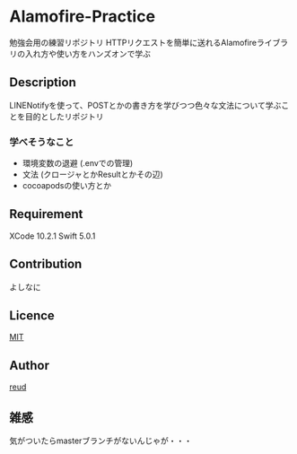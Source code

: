 Alamofire-Practice
====
勉強会用の練習リポジトリ
HTTPリクエストを簡単に送れるAlamofireライブラリの入れ方や使い方をハンズオンで学ぶ

## Description
LINENotifyを使って、POSTとかの書き方を学びつつ色々な文法について学ぶことを目的としたリポジトリ

### 学べそうなこと
- 環境変数の退避 (.envでの管理)
- 文法 (クロージャとかResultとかその辺)
- cocoapodsの使い方とか


## Requirement
XCode 10.2.1 
Swift	5.0.1

## Contribution
よしなに

## Licence

[MIT](https://github.com/reud/MIT_LICENSE)

## Author

[reud](https://github.com/reud)

## 雑感
気がついたらmasterブランチがないんじゃが・・・
